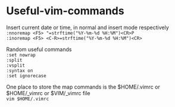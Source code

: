 # Useful-vim-commands  

Insert current date or time, in normal and insert mode respectively  
`:nnoremap <F5> "=strftime("%Y-%m-%d %H:%M")<CR>P`  
`:inoremap <F5> <C-R>=strftime("%Y-%m-%d %H:%M")<CR>`

Random useful commands  
`:set nowrap`  
`:split`  
`:vsplit`  
`:syntax on`  
`:set ignorecase`  

One place to store the map commands is the $HOME/.vimrc or $HOME/_vimrc or $VIM/_vimrc file  
`vim $HOME/.vimrc`
